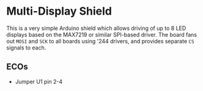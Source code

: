 # Multi-Display Shield

This is a very simple Arduino shield which allows driving of up to 8
LED displays based on the MAX7219 or similar SPI-based driver.
The board fans out `MOSI` and `SCK` to all boards using '244 drivers, and
provides separate `CS` signals to each.

## ECOs

* Jumper U1 pin 2-4
